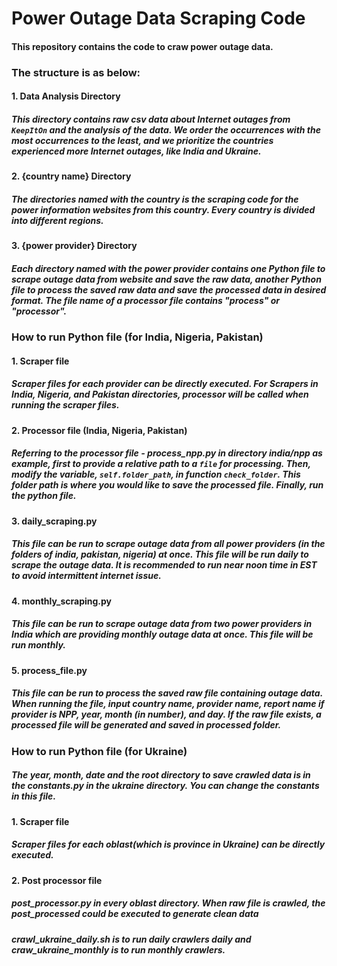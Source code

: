 # Power Outage Data Scraping Code

#### This repository contains the code to craw power outage data.

### The structure is as below:

#### 1. Data Analysis Directory

##### This directory contains raw csv data about Internet outages from `KeepItOn` and the analysis of the data. We order the occurrences with the most occurrences to the least, and we prioritize the countries experienced more Internet outages, like India and Ukraine.

#### 2. {country name} Directory

##### The directories named with the country is the scraping code for the power information websites from this country. Every country is divided into different regions.

#### 3. {power provider} Directory

##### Each directory named with the power provider contains one Python file to scrape outage data from website and save the raw data, another Python file to process the saved raw data and save the processed data in desired format. The file name of a processor file contains "process" or "processor".

### How to run Python file (for India, Nigeria, Pakistan)

#### 1. Scraper file

##### Scraper files for each provider can be directly executed. For Scrapers in India, Nigeria, and Pakistan directories, processor will be called when running the scraper files.

#### 2. Processor file (India, Nigeria, Pakistan)

##### Referring to the processor file - process_npp.py in directory india/npp as example, first to provide a relative path to a `file` for processing. Then, modify the variable, `self.folder_path`, in function `check_folder`. This folder path is where you would like to save the processed file. Finally, run the python file.

#### 3. daily_scraping.py

##### This file can be run to scrape outage data from all power providers (in the folders of india, pakistan, nigeria) at once. This file will be run daily to scrape the outage data. It is recommended to run near noon time in EST to avoid intermittent internet issue.

#### 4. monthly_scraping.py

##### This file can be run to scrape outage data from two power providers in India which are providing monthly outage data at once. This file will be run monthly.

#### 5. process_file.py

##### This file can be run to process the saved raw file containing outage data. When running the file, input country name, provider name, report name if provider is NPP, year, month (in number), and day. If the raw file exists, a processed file will be generated and saved in processed folder.

### How to run Python file (for Ukraine)

##### The year, month, date and the root directory to save crawled data is in the constants.py in the ukraine directory. You can change the constants in this file.

#### 1. Scraper file

##### Scraper files for each oblast(which is province in Ukraine) can be directly executed.

#### 2. Post processor file

##### post_processor.py in every oblast directory. When raw file is crawled, the post_processed could be executed to generate clean data

##### crawl_ukraine_daily.sh is to run daily crawlers daily and craw_ukraine_monthly is to run monthly crawlers.
